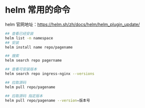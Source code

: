 # helm 常用的命令

helm 官网地址：https://helm.sh/zh/docs/helm/helm_plugin_update/

```sh
## 查看已经安装
helm list -n namespace
## 安装
helm install name repo/pagename

## 搜索
helm search repo pagername

## 查看可安装版本
helm search repo ingress-nginx --versions

## 拉取源码
helm pull repo/pagename 

## 拉取源码 指定版本
helm pull repo/pagename --version=版本号
```